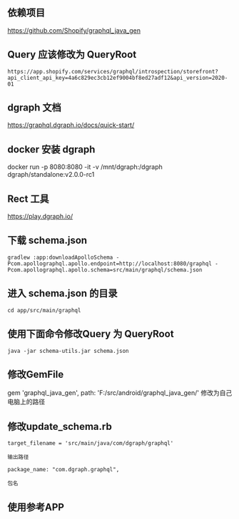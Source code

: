## 依赖项目

https://github.com/Shopify/graphql_java_gen

##  Query 应该修改为 QueryRoot
    https://app.shopify.com/services/graphql/introspection/storefront?api_client_api_key=4a6c829ec3cb12ef9004bf8ed27adf12&api_version=2020-01


## dgraph 文档

https://graphql.dgraph.io/docs/quick-start/

## docker 安装 dgraph

docker run -p 8080:8080 -it -v /mnt/dgraph:/dgraph dgraph/standalone:v2.0.0-rc1

## Rect 工具

https://play.dgraph.io/


## 下载 schema.json

    gradlew :app:downloadApolloSchema -Pcom.apollographql.apollo.endpoint=http://localhost:8080/graphql -Pcom.apollographql.apollo.schema=src/main/graphql/schema.json


## 进入 schema.json 的目录

    cd app/src/main/graphql

## 使用下面命令修改Query 为 QueryRoot

    java -jar schema-utils.jar schema.json


## 修改GemFile

gem 'graphql_java_gen', path: 'F:/src/android/graphql_java_gen/'
修改为自己电脑上的路径

## 修改update_schema.rb


    target_filename = 'src/main/java/com/dgraph/graphql' 
    
    输出路径
  
    package_name: "com.dgraph.graphql",
  
    包名


## 使用参考APP